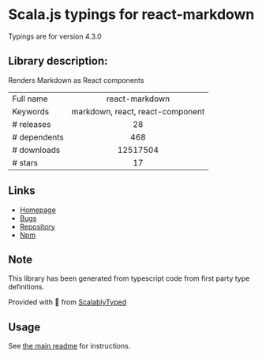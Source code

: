 
# Scala.js typings for react-markdown

Typings are for version 4.3.0

## Library description:
Renders Markdown as React components

|                    |                 |
| ------------------ | :-------------: |
| Full name          | react-markdown |
| Keywords           | markdown, react, react-component |
| # releases         | 28 |
| # dependents       | 468 |
| # downloads        | 12517504 |
| # stars            | 17 |

## Links
- [Homepage](https://github.com/rexxars/react-markdown#readme)
- [Bugs](https://github.com/rexxars/react-markdown/issues)
- [Repository](https://github.com/rexxars/react-markdown)
- [Npm](https://www.npmjs.com/package/react-markdown)
    


## Note
This library has been generated from typescript code from first party type definitions.

Provided with :purple_heart: from [ScalablyTyped](https://github.com/oyvindberg/ScalablyTyped)

## Usage
See [the main readme](../../readme.md) for instructions.



